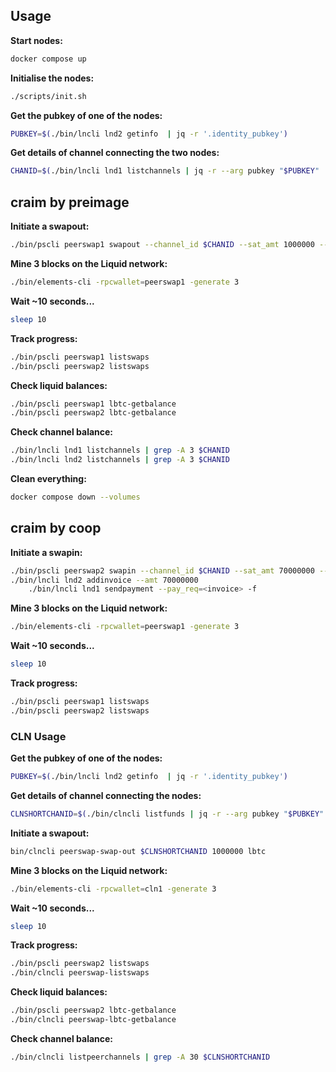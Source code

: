 ## Usage

**Start nodes:**

```sh
docker compose up
```

**Initialise the nodes:**

```sh
./scripts/init.sh
```

**Get the pubkey of one of the nodes:**

```sh
PUBKEY=$(./bin/lncli lnd2 getinfo  | jq -r '.identity_pubkey')
```

**Get details of channel connecting the two nodes:**

```sh
CHANID=$(./bin/lncli lnd1 listchannels | jq -r --arg pubkey "$PUBKEY" '.channels[] | select(.remote_pubkey == $pubkey) | .chan_id')
```

## craim by preimage

**Initiate a swapout:**

```sh
./bin/pscli peerswap1 swapout --channel_id $CHANID --sat_amt 1000000 --asset lbtc
```

**Mine 3 blocks on the Liquid network:**

```sh
./bin/elements-cli -rpcwallet=peerswap1 -generate 3
```

**Wait ~10 seconds...**	

```sh
sleep 10
```

**Track progress:**

```sh
./bin/pscli peerswap1 listswaps
./bin/pscli peerswap2 listswaps
```

**Check liquid balances:**

```sh
./bin/pscli peerswap1 lbtc-getbalance
./bin/pscli peerswap2 lbtc-getbalance
```

**Check channel balance:**

```sh
./bin/lncli lnd1 listchannels | grep -A 3 $CHANID
./bin/lncli lnd2 listchannels | grep -A 3 $CHANID
```

**Clean everything:**
```sh
docker compose down --volumes
```

## craim by coop

**Initiate a swapin:**

```sh
./bin/pscli peerswap2 swapin --channel_id $CHANID --sat_amt 70000000 --asset lbtc
./bin/lncli lnd2 addinvoice --amt 70000000
    ./bin/lncli lnd1 sendpayment --pay_req=<invoice> -f
```


**Mine 3 blocks on the Liquid network:**

```sh
./bin/elements-cli -rpcwallet=peerswap1 -generate 3
```

**Wait ~10 seconds...**	

```sh
sleep 10
```

**Track progress:**

```sh
./bin/pscli peerswap1 listswaps
./bin/pscli peerswap2 listswaps
```

### CLN Usage

**Get the pubkey of one of the nodes:**

```sh
PUBKEY=$(./bin/lncli lnd2 getinfo  | jq -r '.identity_pubkey')
```

**Get details of channel connecting the nodes:**

```sh
CLNSHORTCHANID=$(./bin/clncli listfunds | jq -r --arg pubkey "$PUBKEY" '.channels[] | select(.peer_id == $pubkey) | .short_channel_id')
```

**Initiate a swapout:**

```sh
bin/clncli peerswap-swap-out $CLNSHORTCHANID 1000000 lbtc
```

**Mine 3 blocks on the Liquid network:**

```sh
./bin/elements-cli -rpcwallet=cln1 -generate 3
```

**Wait ~10 seconds...**	

```sh
sleep 10
```

**Track progress:**

```sh
./bin/pscli peerswap2 listswaps
./bin/clncli peerswap-listswaps
```

**Check liquid balances:**

```sh
./bin/pscli peerswap2 lbtc-getbalance
./bin/clncli peerswap-lbtc-getbalance
```

**Check channel balance:**

```sh
./bin/clncli listpeerchannels | grep -A 30 $CLNSHORTCHANID
```